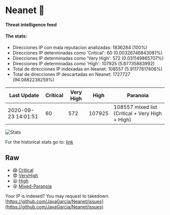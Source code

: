 # Neanet :hocho:
#### Threat intelligence feed
#### The stats:

- Direcciones IP con mala reputacion analizadas: 1836284 (100%)
- Direcciones IP determinadas como 'Critical':  60 (0.00326746843081%)
- Direcciones IP determinadas como 'Very High':  572 (0.031149865707%)
- Direcciones IP determinadas como 'High':  107925 (5.87735883992)
- Total de direcciones IP indexadas en Neanet:  108557 (5.91177617406%)
- Total de direcciones IP descartadas en Neanet:  1727727 (94.0882238259%)

| Last Update | Critical | Very High | High | Paranoia |
| --- | --- | --- | --- | --- |
| 2020-09-23 14:01:51 | 60 | 572 | 107925 | 108557 mixed list (Critical + Very High + High)|

![Stats](https://docs.google.com/spreadsheets/d/e/2PACX-1vSnaNMIXVabIpDJjufMlzH7poXnshF3mgd8Is1g9ytUEzVsP5my4Trn8f-xkoLLQ38xpL3HtmUexLo6/pubchart?oid=501124687&format=image)

For the historical stats go to: [link](/stats.csv)
## Raw
- :scream: [Critical](https://raw.githubusercontent.com/JavaGarcia/Neanet/master/blacklists/neanet_critical.txt)
- :fearful: [VeryHigh](https://raw.githubusercontent.com/JavaGarcia/Neanet/master/blacklists/neanet_veryHigh.txtt)
- :frowning: [High](https://raw.githubusercontent.com/JavaGarcia/Neanet/master/blacklists/neanet_high.txt)
- :dizzy_face: [Mixed-Paranoia](https://raw.githubusercontent.com/JavaGarcia/Neanet/master/blacklists/neanet_all.txt)


Your IP is indexed? You may request to takedown. [https://github.com/JavaGarcia/Neanet/issues](https://github.com/JavaGarcia/Neanet/issues)

















































































































































































































































































































































































































































































































































































































































































































































































































































































































































































































